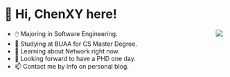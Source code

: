
# 👋 Hi, ChenXY here!

<img align="right" src="https://count.getloli.com/get/@creator-129:github?theme=asoul">

- 🖱️ Majoring in Software Engineering.
- 👀 Studying at BUAA for CS Master Degree.
- 🌱 Learning about Network right now.
- 💞️ Looking forward to have a PHD one day.
- 📫 Contact me by info on personal blog.


